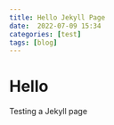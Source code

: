 ```yaml
---
title: Hello Jekyll Page
date:  2022-07-09 15:34
categories: [test]
tags: [blog]
---
```


# Hello
Testing a Jekyll page 
